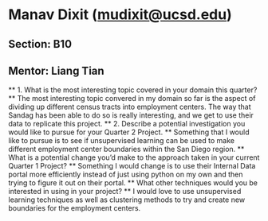 # Manav Dixit (mudixit@ucsd.edu)
## Section: B10
## Mentor: Liang Tian

** 1. What is the most interesting topic covered in your domain this quarter? **
The most interesting topic convered in my domain so far is the aspect of dividing up different census tracts into employment centers. The way that Sandag has been able to do so is really interesting, and we get to use their data to replicate this project.
** 2. Describe a potential investigation you would like to pursue for your Quarter 2 Project. **
Something that I would like to pursue is to see if unsupervised learning can be used to make different employment center boundaries within the San Diego region.
** What is a potential change you’d make to the approach taken in your current Quarter 1 Project? **
Something I would change is to use their Internal Data portal more efficiently instead of just using python on my own and then trying to figure it out on their portal.
** What other techniques would you be interested in using in your project? **
I would love to use unsupervised learning techniques as well as clustering methods to try and create new boundaries for the employment centers. 
